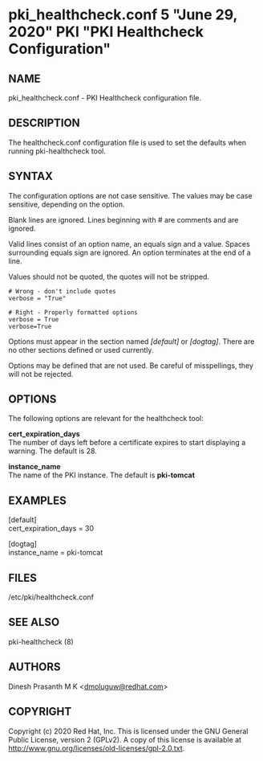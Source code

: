 # pki_healthcheck.conf 5 "June 29, 2020" PKI "PKI Healthcheck Configuration"

## NAME

pki_healthcheck.conf - PKI Healthcheck configuration file.

## DESCRIPTION

The healthcheck.conf configuration file is used to set the defaults when running pki-healthcheck tool.

## SYNTAX

The configuration options are not case sensitive. The values may be case sensitive, depending on the option.

Blank lines are ignored.
Lines beginning with # are comments and are ignored.

Valid lines consist of an option name, an equals sign and a value. Spaces surrounding equals sign are ignored. An option terminates at the end of a line.

Values should not be quoted, the quotes will not be stripped.

    # Wrong - don't include quotes
    verbose = "True"

    # Right - Properly formatted options
    verbose = True
    verbose=True

Options must appear in the section named *[default]* or *[dogtag]*. There are no other sections defined or used currently.

Options may be defined that are not used. Be careful of misspellings, they will not be rejected.

## OPTIONS

The following options are relevant for the healthcheck tool:

**cert_expiration_days**  
    The number of days left before a certificate expires to start displaying a warning. The default is 28.

**instance_name**  
    The name of the PKI instance. The default is **pki-tomcat**

## EXAMPLES

[default]  
cert_expiration_days = 30  

[dogtag]  
instance_name = pki-tomcat

## FILES

/etc/pki/healthcheck.conf

## SEE ALSO

pki-healthcheck (8)

## AUTHORS

Dinesh Prasanth M K \<dmoluguw@redhat.com>

## COPYRIGHT

Copyright (c) 2020 Red Hat, Inc.
This is licensed under the GNU General Public License, version 2 (GPLv2).
A copy of this license is  available  at <http://www.gnu.org/licenses/old-licenses/gpl-2.0.txt>.
